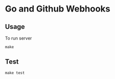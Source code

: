 # Go and Github Webhooks

## Usage

To run server

```shell
make
```

## Test

```shell
make test
```
